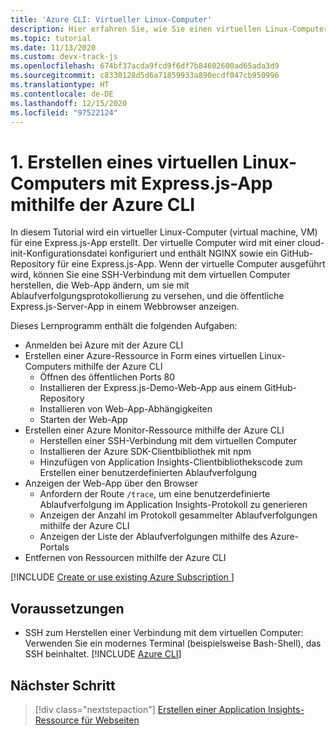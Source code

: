 ```yaml
---
title: 'Azure CLI: Virtueller Linux-Computer'
description: Hier erfahren Sie, wie Sie einen virtuellen Linux-Computer mit einem Klon einer Express.js-basierten App aus einem GitHub-Repository erstellen.
ms.topic: tutorial
ms.date: 11/13/2020
ms.custom: devx-track-js
ms.openlocfilehash: 674bf37acda9fcd9f6df7b84602600ad65ada3d9
ms.sourcegitcommit: c8330128d5d6a71859933a890ecdf047cb950996
ms.translationtype: HT
ms.contentlocale: de-DE
ms.lasthandoff: 12/15/2020
ms.locfileid: "97522124"
---
```

# <a name="1-create-linux-virtual-machine-with-expressjs-app-using-azure-cli"></a>1. Erstellen eines virtuellen Linux-Computers mit Express.js-App mithilfe der Azure CLI

In diesem Tutorial wird ein virtueller Linux-Computer (virtual machine, VM) für eine Express.js-App erstellt. Der virtuelle Computer wird mit einer cloud-init-Konfigurationsdatei konfiguriert und enthält NGINX sowie ein GitHub-Repository für eine Express.js-App. Wenn der virtuelle Computer ausgeführt wird, können Sie eine SSH-Verbindung mit dem virtuellen Computer herstellen, die Web-App ändern, um sie mit Ablaufverfolgungsprotokollierung zu versehen, und die öffentliche Express.js-Server-App in einem Webbrowser anzeigen.

Dieses Lernprogramm enthält die folgenden Aufgaben:

* Anmelden bei Azure mit der Azure CLI
* Erstellen einer Azure-Ressource in Form eines virtuellen Linux-Computers mithilfe der Azure CLI
    * Öffnen des öffentlichen Ports 80
    * Installieren der Express.js-Demo-Web-App aus einem GitHub-Repository
    * Installieren von Web-App-Abhängigkeiten
    * Starten der Web-App
* Erstellen einer Azure Monitor-Ressource mithilfe der Azure CLI
    * Herstellen einer SSH-Verbindung mit dem virtuellen Computer
    * Installieren der Azure SDK-Clientbibliothek mit npm
    * Hinzufügen von Application Insights-Clientbibliothekscode zum Erstellen einer benutzerdefinierten Ablaufverfolgung
* Anzeigen der Web-App über den Browser
    * Anfordern der Route `/trace`, um eine benutzerdefinierte Ablaufverfolgung im Application Insights-Protokoll zu generieren
    * Anzeigen der Anzahl im Protokoll gesammelter Ablaufverfolgungen mithilfe der Azure CLI
    * Anzeigen der Liste der Ablaufverfolgungen mithilfe des Azure-Portals
* Entfernen von Ressourcen mithilfe der Azure CLI

[!INCLUDE [Create or use existing Azure Subscription ](../../includes/environment-subscription-h2.md)]

## <a name="prerequisites"></a>Voraussetzungen

- SSH zum Herstellen einer Verbindung mit dem virtuellen Computer: Verwenden Sie ein modernes Terminal (beispielsweise Bash-Shell), das SSH beinhaltet.
[!INCLUDE [Azure CLI](../../../includes/azure-cli-prepare-your-environment-no-header.md)]


## <a name="next-step"></a>Nächster Schritt

> [!div class="nextstepaction"]
> [Erstellen einer Application Insights-Ressource für Webseiten](create-azure-monitoring-application-insights-web-resource.md) 